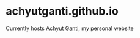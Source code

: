 # achyutganti.github.io

Currently hosts [Achyut Ganti](https://achyutganti.github.io), my personal website

